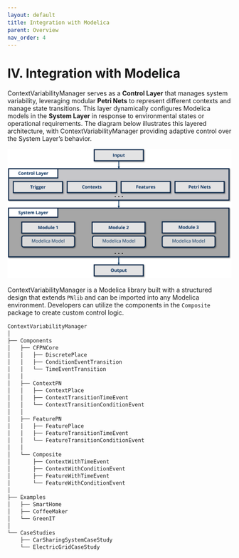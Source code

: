 ```yaml
---
layout: default
title: Integration with Modelica
parent: Overview
nav_order: 4
---
```


# IV. Integration with Modelica

ContextVariabilityManager serves as a **Control Layer** that manages system variability, leveraging modular **Petri Nets** to represent different contexts and manage state transitions. This layer dynamically configures Modelica models in the **System Layer** in response to environmental states or operational requirements. The diagram below illustrates this layered architecture, with ContextVariabilityManager providing adaptive control over the System Layer’s behavior.

<img src="../../assets/CFPN_application.png" style="zoom:80%;" />

ContextVariabilityManager is a Modelica library built with a structured design that extends `PNlib` and can be imported into any Modelica environment. Developers can utilize the components in the `Composite` package to create custom control logic.

```
ContextVariabilityManager
│
├── Components
│   ├── CFPNCore
│   │   ├── DiscretePlace
│   │   ├── ConditionEventTransition
│   │   └── TimeEventTransition
│   │
│   ├── ContextPN
│   │   ├── ContextPlace
│   │   ├── ContextTransitionTimeEvent
│   │   └── ContextTransitionConditionEvent
│   │
│   ├── FeaturePN
│   │   ├── FeaturePlace
│   │   ├── FeatureTransitionTimeEvent
│   │   └── FeatureTransitionConditionEvent
│   │
│   └── Composite
│       ├── ContextWithTimeEvent
│       ├── ContextWithConditionEvent
│       ├── FeatureWithTimeEvent
│       └── FeatureWithConditionEvent
│
├── Examples
│   ├── SmartHome
│   ├── CoffeeMaker
│   └── GreenIT
│
└── CaseStudies
    ├── CarSharingSystemCaseStudy
    └── ElectricGridCaseStudy
```